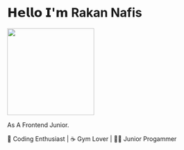 # 𝗛𝗲𝗹𝗹𝗼 𝗜'𝗺 Rakan Nafis

<img align='center' src='https://user-images.githubusercontent.com/5713670/87202985-820dcb80-c2b6-11ea-9f56-7ec461c497c3.gif' width='200"'>
 
As A Frontend Junior.

🖖 Coding Enthusiast | ☕️ Gym Lover | 👶🏻 Junior Progammer
